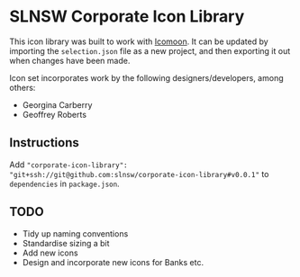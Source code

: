 # SLNSW Corporate Icon Library

This icon library was built to work with [Icomoon](https://icomoon.io/). It can
be updated by importing the `selection.json` file as a new project, and then
exporting it out when changes have been made.

Icon set incorporates work by the following designers/developers, among others:

* Georgina Carberry
* Geoffrey Roberts

## Instructions

Add `"corporate-icon-library": "git+ssh://git@github.com:slnsw/corporate-icon-library#v0.0.1"` to `dependencies` in `package.json`.

## TODO

* Tidy up naming conventions
* Standardise sizing a bit
* Add new icons
* Design and incorporate new icons for Banks etc.
